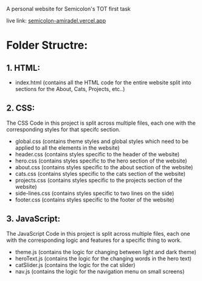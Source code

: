 A personal website for Semicolon's TOT first task

live link: <a href="https://semicolon-amiradel.vercel.app" target="_blank">semicolon-amiradel.vercel.app</a>

# Folder Structre: 

## 1. HTML:
- index.html (contains all the HTML code for the entire website split into sections for the About, Cats, Projects, etc..)

##  2. CSS: 
The CSS Code in this project is split across multiple files, each one with the corresponding styles for that specifc section.

- global.css (contains theme styles and global styles which need to be applied to all the elements in the website)
- header.css (contains styles specific to the header of the website)
- hero.css (contains styles specific to the hero section of the website)
- about.css (contains styles specific to the about section of the website)
- cats.css (contains styles specific to the cats section of the website)
- projects.css (contains styles specific to the projects section of the website)
- side-lines.css (contains styles specific to two lines on the side)
- footer.css (contains styles specific to the footer of the website)

## 3. JavaScript: 
The JavaScript Code in this project is split across multiple files, each one with the corresponding logic and features for a specific thing to work.

- theme.js (contains the logic for changing between light and dark theme)
- heroText.js (contains the logic for the changing words in the hero text)
- catSlider.js (contains the logic for the cat slider)
- nav.js (contains the logic for the navigation menu on small screens)
